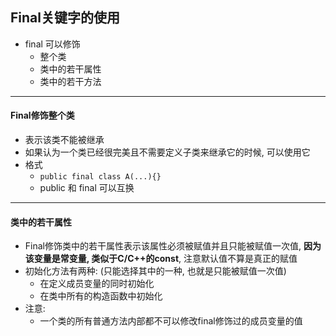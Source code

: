 ## Final关键字的使用

- final 可以修饰
  - 整个类
  - 类中的若干属性
  - 类中的若干方法



---

#### Final修饰整个类

- 表示该类不能被继承
- 如果认为一个类已经很完美且不需要定义子类来继承它的时候, 可以使用它
- 格式
  - `public final class A(...){}`
  - public 和 final 可以互换



---

#### 类中的若干属性

- Final修饰类中的若干属性表示该属性必须被赋值并且只能被赋值一次值, **因为该变量是常变量, 类似于C/C++的const**, 注意默认值不算是真正的赋值
- 初始化方法有两种: (只能选择其中的一种, 也就是只能被赋值一次值)
  - 在定义成员变量的同时初始化
  - 在类中所有的构造函数中初始化
- 注意:
  - 一个类的所有普通方法内部都不可以修改final修饰过的成员变量的值